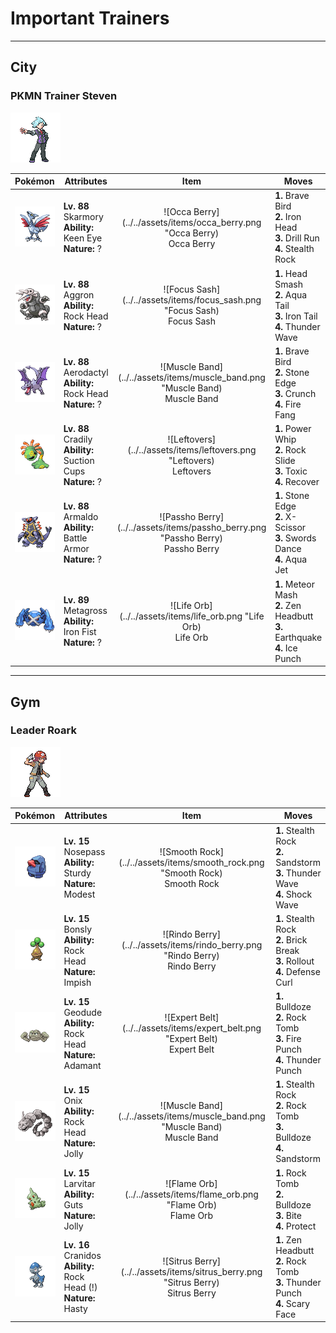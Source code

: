 # Important Trainers


---

## City

### PKMN Trainer Steven

![PKMN Trainer Steven](../../assets/important_trainers/steven.png)

| Pokémon | Attributes | Item | Moves |
|:-------:|------------|:----:|-------|
| ![Skarmory](../../assets/sprites/skarmory/front.gif) | **Lv. 88** Skarmory<br>**Ability:** Keen Eye<br>**Nature:** ? | ![Occa Berry](../../assets/items/occa_berry.png "Occa Berry)<br><span class="tooltip" title="A Poffin ingredient. If held by a Pokémon, it weakens a foe’s supereffective Fire-type attack.">Occa Berry</span> | **1.** Brave Bird<br>**2.** Iron Head<br>**3.** Drill Run<br>**4.** Stealth Rock |
| ![Aggron](../../assets/sprites/aggron/front.gif) | **Lv. 88** Aggron<br>**Ability:** Rock Head<br>**Nature:** ? | ![Focus Sash](../../assets/items/focus_sash.png "Focus Sash)<br><span class="tooltip" title="An item to be held by a Pokémon. If it has full HP, the holder will endure one potential KO attack, leaving 1 HP.">Focus Sash</span> | **1.** Head Smash<br>**2.** Aqua Tail<br>**3.** Iron Tail<br>**4.** Thunder Wave |
| ![Aerodactyl](../../assets/sprites/aerodactyl/front.gif) | **Lv. 88** Aerodactyl<br>**Ability:** Rock Head<br>**Nature:** ? | ![Muscle Band](../../assets/items/muscle_band.png "Muscle Band)<br><span class="tooltip" title="An item to be held by a Pokémon. It is a headband that slightly boosts the power of physical moves.">Muscle Band</span> | **1.** Brave Bird<br>**2.** Stone Edge<br>**3.** Crunch<br>**4.** Fire Fang |
| ![Cradily](../../assets/sprites/cradily/front.gif) | **Lv. 88** Cradily<br>**Ability:** Suction Cups<br>**Nature:** ? | ![Leftovers](../../assets/items/leftovers.png "Leftovers)<br><span class="tooltip" title="An item to be held by a Pokémon. The holder’s HP is gradually restored during battle.">Leftovers</span> | **1.** Power Whip<br>**2.** Rock Slide<br>**3.** Toxic<br>**4.** Recover |
| ![Armaldo](../../assets/sprites/armaldo/front.gif) | **Lv. 88** Armaldo<br>**Ability:** Battle Armor<br>**Nature:** ? | ![Passho Berry](../../assets/items/passho_berry.png "Passho Berry)<br><span class="tooltip" title="A Poffin ingredient. If held by a Pokémon, it weakens a foe’s supereffective Water-type attack.">Passho Berry</span> | **1.** Stone Edge<br>**2.** X-Scissor<br>**3.** Swords Dance<br>**4.** Aqua Jet |
| ![Metagross](../../assets/sprites/metagross/front.gif) | **Lv. 89** Metagross<br>**Ability:** Iron Fist<br>**Nature:** ? | ![Life Orb](../../assets/items/life_orb.png "Life Orb)<br><span class="tooltip" title="An item to be held by a Pokémon. It boosts the power of moves, but at the cost of some HP on each hit.">Life Orb</span> | **1.** Meteor Mash<br>**2.** Zen Headbutt<br>**3.** Earthquake<br>**4.** Ice Punch |



---

## Gym

### Leader Roark

![Leader Roark](../../assets/important_trainers/roark.png)

| Pokémon | Attributes | Item | Moves |
|:-------:|------------|:----:|-------|
| ![Nosepass](../../assets/sprites/nosepass/front.gif) | **Lv. 15** Nosepass<br>**Ability:** Sturdy<br>**Nature:** Modest | ![Smooth Rock](../../assets/items/smooth_rock.png "Smooth Rock)<br><span class="tooltip" title="A Pokémon hold item that extends the duration of the move Sandstorm used by the holder.">Smooth Rock</span> | **1.** Stealth Rock<br>**2.** Sandstorm<br>**3.** Thunder Wave<br>**4.** Shock Wave |
| ![Bonsly](../../assets/sprites/bonsly/front.gif) | **Lv. 15** Bonsly<br>**Ability:** Rock Head<br>**Nature:** Impish | ![Rindo Berry](../../assets/items/rindo_berry.png "Rindo Berry)<br><span class="tooltip" title="A Poffin ingredient. If held by a Pokémon, it weakens a foe’s supereffective Grass-type attack.">Rindo Berry</span> | **1.** Stealth Rock<br>**2.** Brick Break<br>**3.** Rollout<br>**4.** Defense Curl |
| ![Geodude](../../assets/sprites/geodude/front.gif) | **Lv. 15** Geodude<br>**Ability:** Rock Head<br>**Nature:** Adamant | ![Expert Belt](../../assets/items/expert_belt.png "Expert Belt)<br><span class="tooltip" title="An item to be held by a Pokémon. It is a well-worn belt that slightly boosts the power of supereffective moves.">Expert Belt</span> | **1.** Bulldoze<br>**2.** Rock Tomb<br>**3.** Fire Punch<br>**4.** Thunder Punch |
| ![Onix](../../assets/sprites/onix/front.gif) | **Lv. 15** Onix<br>**Ability:** Rock Head<br>**Nature:** Jolly | ![Muscle Band](../../assets/items/muscle_band.png "Muscle Band)<br><span class="tooltip" title="An item to be held by a Pokémon. It is a headband that slightly boosts the power of physical moves.">Muscle Band</span> | **1.** Stealth Rock<br>**2.** Rock Tomb<br>**3.** Bulldoze<br>**4.** Sandstorm |
| ![Larvitar](../../assets/sprites/larvitar/front.gif) | **Lv. 15** Larvitar<br>**Ability:** Guts<br>**Nature:** Jolly | ![Flame Orb](../../assets/items/flame_orb.png "Flame Orb)<br><span class="tooltip" title="An item to be held by a Pokémon. It is a bizarre orb that inflicts a burn on the holder in battle.">Flame Orb</span> | **1.** Rock Tomb<br>**2.** Bulldoze<br>**3.** Bite<br>**4.** Protect |
| ![Cranidos](../../assets/sprites/cranidos/front.gif) | **Lv. 16** Cranidos<br>**Ability:** Rock Head (!)<br>**Nature:** Hasty | ![Sitrus Berry](../../assets/items/sitrus_berry.png "Sitrus Berry)<br><span class="tooltip" title="A Poffin ingredient. It may be used or held by a Pokémon to heal the user’s HP a little.">Sitrus Berry</span> | **1.** Zen Headbutt<br>**2.** Rock Tomb<br>**3.** Thunder Punch<br>**4.** Scary Face |



